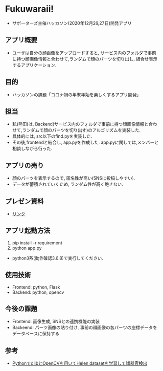 # Fukuwaraii!
- サポーターズ主催ハッカソン(2020年12月26,27日)開発アプリ

## アプリ概要
-  ユーザは自分の顔画像をアップロードすると, サービス内のフォルダで事前に持つ顔画像情報と合わせて,ランダムで顔のパーツを切り出し, 組合せ表示するアプリケーション.

## 目的
- ハッカソンの課題「コロナ禍の年末年始を楽しくするアプリ開発」

## 担当
- 私(熊田)は, Backend(サービス内のフォルダで事前に持つ顔画像情報と合わせて,ランダムで顔のパーツを切り出す)のアルゴリズムを実装した.
- 具体的には, src以下のfind.pyを実装した. 
- その後,frontendと結合し, app.pyを作成した. app.pyに関しては,メンバーと相談しながら行った.

## アプリの売り
-  顔のパーツを表示するので, 匿名性が高い(SNSに投稿しやすい).
-  データが蓄積されていくため, ランダム性が高く飽きない.


## プレゼン資料
- [リンク](https://docs.google.com/presentation/d/1VgksbunSQY3jBK0-RsF1lz1n6cbTx9p08euMEajI49Y/edit#slide=id.gb2b64906ad_1_24)

## アプリ起動方法
1. pip install -r requirement
2. python app.py
* python3系(動作確認3.6.8)で実行してください.

## 使用技術
- Frontend: python, Flask
- Backend: python, opencv

## 今後の課題
- Frontend: 画像生成, SNSとの連携機能の実装
- Backeend: パーツ画像の貼り付け, 事前の顔画像の各パーツの座標データをデータベースに保持する

## 参考
- [PythonでdlibとOpenCVを用いてHelen datasetを学習して顔器官検出](https://qiita.com/kekeho/items/0b2d4ed5192a4c90a0ac)
